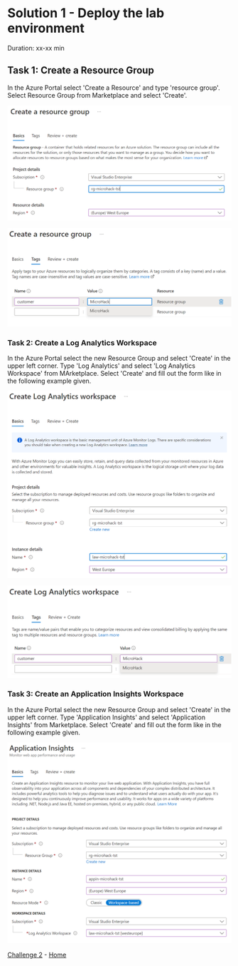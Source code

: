 # Solution 1 - Deploy the lab environment

Duration: xx-xx min

## Task 1: Create a Resource Group

In the Azure Portal select 'Create a Resource' and type 'resource group'. Select Resource Group from Marketplace and select 'Create'.

![image](./../.images/01-create-resource-group.PNG)

![image](./../.images/02-create-resource-group.PNG)

### Task 2: Create a Log Analytics Workspace

In the Azure Portal select the new Resource Group and select 'Create' in the upper left corner. Type 'Log Analytics' and select 'Log Analytics Workspace' from MArketplace. Select 'Create' and fill out the form like in the following example given.

![image](./../.images/03-create-law.PNG)

![image](./../.images/04-create-law.PNG)

### Task 3: Create an Application Insights Workspace

In the Azure Portal select the new Resource Group and select 'Create' in the upper left corner. Type 'Application Insights' and select 'Application Insights' from Marketplace. Select 'Create' and fill out the form like in the following example given.

![image](./../.images/05-create-appin.PNG)

[Challenge 2](../Challenges/02-Create-a-react-web-app.md) - [Home](./../README.md)